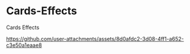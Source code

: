 # Cards-Effects
Cards Effects



https://github.com/user-attachments/assets/8d0afdc2-3d08-4ff1-a652-c3e50a1eaae8

